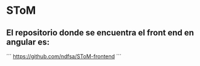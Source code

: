 # SToM
## El repositorio donde se encuentra el front end en angular es:
´´´
https://github.com/ndfsa/SToM-frontend
´´´
